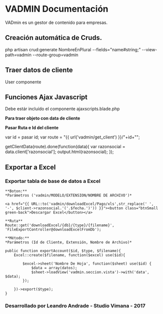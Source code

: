 # VADMIN Documentación

VADmin es un gestor de contenido para empresas.

## Creación automática de Cruds.
php artisan crud:generate NombreEnPlural --fields="name#string;" --view-path=vadmin --route-group=vadmin


## Traer datos de cliente
User componente


## Funciones Ajax Javascript

Debe estár incluído el componente ajaxscripts.blade.php

**Para traer objeto con data de cliente**

**Pasar Ruta e Id del cliente**

var id    = pasar id;
var route = "{{ url('vadmin/get_client') }}/"+id+"";

getClientData(route).done(function(data){
    var razonsocial = data.client['razonsocial'];
    output.html(razonsocial);
});

## Exportar a Excel

### Exportar tabla de base de datos a Excel

    **Boton:**
    *Parámetros ('vadmin/MODELO/EXTENSION/NOMBRE DE ARCHIVO')*
    
    <a href="{{ URL::to('vadmin/downloadExcel/Pago/xls',str_replace(' ', '-', $client->razonsocial.'('.$fecha.')')) }}"><button class="btnSmall green-back">Descargar Excel</button></a>

    **Ruta**
    Route::get('downloadExcel/{db}/{type}/{filename}', 'FileExportController@downloadExcelFromDb');

    **Método:**
    *Parámetros (Id de Cliente, Extensión, Nombre de Archivo)*
    
    public function exportAccount($id, $type, $filename){
        Excel::create($filename, function($excel) use($id){

            $excel->sheet('Nombre De Hoja', function($sheet) use($id) {              
                $data = array(datos);
                $sheet->loadView('vadmin.seccion.vista')->with('data', $data);
            });

        })->export($type);
    }

### Desarrollado por Leandro Andrade - Studio Vimana - 2017
